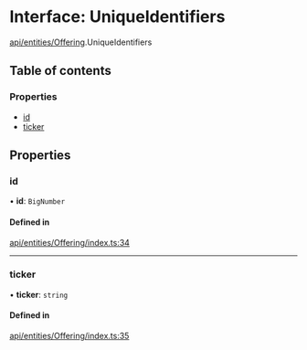 # Interface: UniqueIdentifiers

[api/entities/Offering](../wiki/api.entities.Offering).UniqueIdentifiers

## Table of contents

### Properties

- [id](../wiki/api.entities.Offering.UniqueIdentifiers#id)
- [ticker](../wiki/api.entities.Offering.UniqueIdentifiers#ticker)

## Properties

### id

• **id**: `BigNumber`

#### Defined in

[api/entities/Offering/index.ts:34](https://github.com/PolymeshAssociation/polymesh-sdk/blob/fe2e6dd1/src/api/entities/Offering/index.ts#L34)

___

### ticker

• **ticker**: `string`

#### Defined in

[api/entities/Offering/index.ts:35](https://github.com/PolymeshAssociation/polymesh-sdk/blob/fe2e6dd1/src/api/entities/Offering/index.ts#L35)
